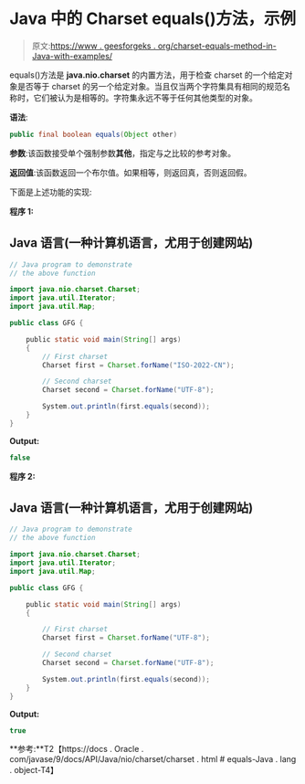 # Java 中的 Charset equals()方法，示例

> 原文:[https://www . geesforgeks . org/charset-equals-method-in-Java-with-examples/](https://www.geeksforgeeks.org/charset-equals-method-in-java-with-examples/)

equals()方法是 **java.nio.charset** 的内置方法，用于检查 charset 的一个给定对象是否等于 charset 的另一个给定对象。当且仅当两个字符集具有相同的规范名称时，它们被认为是相等的。字符集永远不等于任何其他类型的对象。

**语法**:

```java
public final boolean equals(Object other)
```

**参数**:该函数接受单个强制参数**其他**，指定与之比较的参考对象。

**返回值**:该函数返回一个布尔值。如果相等，则返回真，否则返回假。

下面是上述功能的实现:

**程序 1:**

## Java 语言(一种计算机语言，尤用于创建网站)

```java
// Java program to demonstrate
// the above function

import java.nio.charset.Charset;
import java.util.Iterator;
import java.util.Map;

public class GFG {

    public static void main(String[] args)
    {
        // First charset
        Charset first = Charset.forName("ISO-2022-CN");

        // Second charset
        Charset second = Charset.forName("UTF-8");

        System.out.println(first.equals(second));
    }
}
```

**Output:** 

```java
false
```

**程序 2:**

## Java 语言(一种计算机语言，尤用于创建网站)

```java
// Java program to demonstrate
// the above function

import java.nio.charset.Charset;
import java.util.Iterator;
import java.util.Map;

public class GFG {

    public static void main(String[] args)
    {

        // First charset
        Charset first = Charset.forName("UTF-8");

        // Second charset
        Charset second = Charset.forName("UTF-8");

        System.out.println(first.equals(second));
    }
}
```

**Output:** 

```java
true
```

**参考:**T2【https://docs . Oracle . com/javase/9/docs/API/Java/nio/charset/charset . html # equals-Java . lang . object-T4】